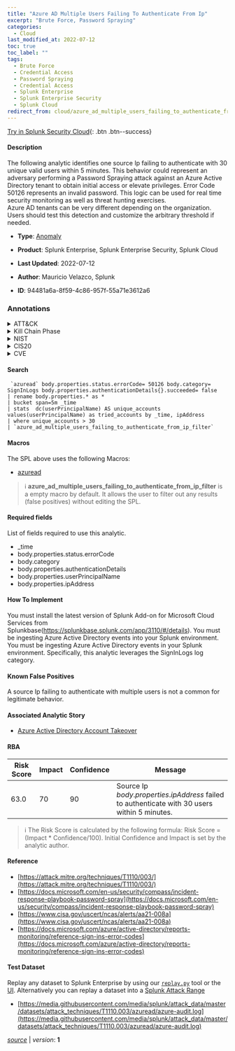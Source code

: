 ```yaml
---
title: "Azure AD Multiple Users Failing To Authenticate From Ip"
excerpt: "Brute Force, Password Spraying"
categories:
  - Cloud
last_modified_at: 2022-07-12
toc: true
toc_label: ""
tags:
  - Brute Force
  - Credential Access
  - Password Spraying
  - Credential Access
  - Splunk Enterprise
  - Splunk Enterprise Security
  - Splunk Cloud
redirect_from: cloud/azure_ad_multiple_users_failing_to_authenticate_from_ip/
---
```




[Try in Splunk Security Cloud](https://www.splunk.com/en_us/cyber-security.html){: .btn .btn--success}

#### Description

The following analytic identifies one source Ip failing to authenticate with 30 unique valid users within 5 minutes. This behavior could represent an adversary performing a Password Spraying attack against an Azure Active Directory tenant to obtain initial access or elevate privileges. Error Code 50126 represents an invalid password. This logic can be used for real time security monitoring as well as threat hunting exercises.\
Azure AD tenants can be very different depending on the organization. Users should test this detection and customize the arbitrary threshold if needed.

- **Type**: [Anomaly](https://github.com/splunk/security_content/wiki/Detection-Analytic-Types)
- **Product**: Splunk Enterprise, Splunk Enterprise Security, Splunk Cloud

- **Last Updated**: 2022-07-12
- **Author**: Mauricio Velazco, Splunk
- **ID**: 94481a6a-8f59-4c86-957f-55a71e3612a6

### Annotations
<details>
  <summary>ATT&CK</summary>

<div markdown="1">

#### [ATT&CK](https://attack.mitre.org/)

| ID          | Technique   | Tactic         |
| ----------- | ----------- |--------------- |
| [T1110](https://attack.mitre.org/techniques/T1110/) | Brute Force | Credential Access |

| [T1110.003](https://attack.mitre.org/techniques/T1110/003/) | Password Spraying | Credential Access |

</div>
</details>


<details>
  <summary>Kill Chain Phase</summary>

<div markdown="1">

* Exploitation


</div>
</details>


<details>
  <summary>NIST</summary>

<div markdown="1">

* DE.CM



</div>
</details>

<details>
  <summary>CIS20</summary>

<div markdown="1">

* CIS 3
* CIS 5
* CIS 16



</div>
</details>

<details>
  <summary>CVE</summary>

<div markdown="1">


</div>
</details>


#### Search

```
 `azuread` body.properties.status.errorCode= 50126 body.category= SignInLogs body.properties.authenticationDetails{}.succeeded= false 
| rename body.properties.* as * 
| bucket span=5m _time 
| stats  dc(userPrincipalName) AS unique_accounts values(userPrincipalName) as tried_accounts by _time, ipAddress 
| where unique_accounts > 30 
| `azure_ad_multiple_users_failing_to_authenticate_from_ip_filter`
```

#### Macros
The SPL above uses the following Macros:
* [azuread](https://github.com/splunk/security_content/blob/develop/macros/azuread.yml)

> :information_source:
> **azure_ad_multiple_users_failing_to_authenticate_from_ip_filter** is a empty macro by default. It allows the user to filter out any results (false positives) without editing the SPL.



#### Required fields
List of fields required to use this analytic.
* _time
* body.properties.status.errorCode
* body.category
* body.properties.authenticationDetails
* body.properties.userPrincipalName
* body.properties.ipAddress



#### How To Implement
You must install the latest version of  Splunk Add-on for Microsoft Cloud Services from  Splunkbase(https://splunkbase.splunk.com/app/3110/#/details). You must be ingesting Azure Active Directory events into your Splunk environment. You must be ingesting Azure Active Directory events in your Splunk environment. Specifically, this analytic leverages the SignInLogs log category.
#### Known False Positives
A source Ip failing to authenticate with multiple users is not a common for legitimate behavior.

#### Associated Analytic Story
* [Azure Active Directory Account Takeover](/stories/azure_active_directory_account_takeover)




#### RBA

| Risk Score  | Impact      | Confidence   | Message      |
| ----------- | ----------- |--------------|--------------|
| 63.0 | 70 | 90 | Source Ip $body.properties.ipAddress$ failed to authenticate with 30 users within 5 minutes. |


> :information_source:
> The Risk Score is calculated by the following formula: Risk Score = (Impact * Confidence/100). Initial Confidence and Impact is set by the analytic author.


#### Reference

* [https://attack.mitre.org/techniques/T1110/003/](https://attack.mitre.org/techniques/T1110/003/)
* [https://docs.microsoft.com/en-us/security/compass/incident-response-playbook-password-spray](https://docs.microsoft.com/en-us/security/compass/incident-response-playbook-password-spray)
* [https://www.cisa.gov/uscert/ncas/alerts/aa21-008a](https://www.cisa.gov/uscert/ncas/alerts/aa21-008a)
* [https://docs.microsoft.com/azure/active-directory/reports-monitoring/reference-sign-ins-error-codes](https://docs.microsoft.com/azure/active-directory/reports-monitoring/reference-sign-ins-error-codes)



#### Test Dataset
Replay any dataset to Splunk Enterprise by using our [`replay.py`](https://github.com/splunk/attack_data#using-replaypy) tool or the [UI](https://github.com/splunk/attack_data#using-ui).
Alternatively you can replay a dataset into a [Splunk Attack Range](https://github.com/splunk/attack_range#replay-dumps-into-attack-range-splunk-server)

* [https://media.githubusercontent.com/media/splunk/attack_data/master/datasets/attack_techniques/T1110.003/azuread/azure-audit.log](https://media.githubusercontent.com/media/splunk/attack_data/master/datasets/attack_techniques/T1110.003/azuread/azure-audit.log)



[*source*](https://github.com/splunk/security_content/tree/develop/detections/cloud/azure_ad_multiple_users_failing_to_authenticate_from_ip.yml) \| *version*: **1**